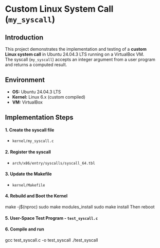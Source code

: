# Custom Linux System Call (`my_syscall`)

## Introduction
This project demonstrates the implementation and testing of a **custom Linux system call** in Ubuntu 24.04.3 LTS running on a VirtualBox VM.  
The syscall (`my_syscall`) accepts an integer argument from a user program and returns a computed result.


## Environment
- **OS:** Ubuntu 24.04.3 LTS  
- **Kernel:** Linux 6.x (custom compiled)  
- **VM:** VirtualBox  

## Implementation Steps

#### 1. Create the syscall file 
- `kernel/my_syscall.c`
#### 2. Register the syscall 
- `arch/x86/entry/syscalls/syscall_64.tbl`
#### 3. Update the Makefile 
- `kernel/Makefile`
#### 4. Rebuild and Boot the Kernel
make -j$(nproc)
sudo make modules_install
sudo make install
Then reboot
#### 5. User-Space Test Program - `test_syscall.c`
#### 6. Compile and run 
gcc test_syscall.c -o test_syscall
./test_syscall
